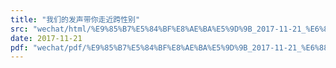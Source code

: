 ```yaml
---
title: "我们的发声带你走近跨性别"
src: "wechat/html/%E9%85%B7%E5%84%BF%E8%AE%BA%E5%9D%9B_2017-11-21_%E6%88%91%E4%BB%AC%E7%9A%84%E5%8F%91%E5%A3%B0%E5%B8%A6%E4%BD%A0%E8%B5%B0%E8%BF%91%E8%B7%A8%E6%80%A7%E5%88%AB.html"
date: 2017-11-21
pdf: "wechat/pdf/%E9%85%B7%E5%84%BF%E8%AE%BA%E5%9D%9B_2017-11-21_%E6%88%91%E4%BB%AC%E7%9A%84%E5%8F%91%E5%A3%B0%E5%B8%A6%E4%BD%A0%E8%B5%B0%E8%BF%91%E8%B7%A8%E6%80%A7%E5%88%AB.pdf"
---
```

